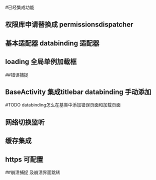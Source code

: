 #已经集成功能
## 权限库申请替换成 permissionsdispatcher
## 基本适配器  databinding 适配器
## loading 全局单例加载框 
##错误捕捉
## BaseActivity 集成titlebar databinding 手动添加

#TODO  databinding怎么在基类中添加错误页面和加载页面
## 网络切换监听
## 缓存集成
## https 可配置
##崩溃捕捉 及崩溃界面跳转


        
 